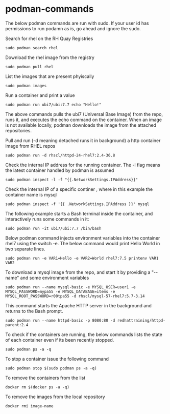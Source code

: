 # podman-commands

The below podman commands are run with sudo. If your user id has permissions to run podamn as is, go ahead and ignore the sudo.

Search for rhel on the RH Quay Registries
```
sudo podman search rhel
```

Download the rhel image from the registry
```
sudo podman pull rhel
```

List the images that are present phyiscally
```
sudo podman images
```

Run a container and print a value
```
sudo podman run ubi7/ubi:7.7 echo "Hello!"
```
The above commands pulls the ubi7 (Universal Base Image) from the repo, runs it, and executes the echo command on the container.
When an image is not available locally, podman downloads the image from the attached repositories.

Pull and run (-d meaning detached runs it in background) a http container image from RHEL repos
```
sudo podman run -d rhscl/httpd-24-rhel7:2.4-36.8
```

Check the internal IP address for the running container. The -l flag means the latest container handled by podman is assumed
```
sudo podman inspect -l -f "{{.NetworkSettings.IPAddress}}"
```

Check the internal IP of a specific continer , where in this example the container name is mysql
```
sudo podman inspect -f '{{ .NetworkSettings.IPAddress }}' mysql
```

The following example starts a Bash terminal inside the container, and interactively runs some commands in it:
```
sudo podman run -it ubi7/ubi:7.7 /bin/bash
```

Below podman command injects environment variables into the container rhel7 using the switch -e. The below command would print Hello World in two separate lines.
```
sudo podman run -e VAR1=Hello -e VAR2=World rhel7:7.5 printenv VAR1 VAR2
```

To download a mysql image from the repo, and start it by providing a "--name" and some environment variables
```
sudo podman run --name mysql-basic -e MYSQL_USER=user1 -e MYSQL_PASSWORD=mypa55 -e MYSQL_DATABASE=items -e MYSQL_ROOT_PASSWORD=r00tpa55 -d rhscl/mysql-57-rhel7:5.7-3.14
```

This command starts the Apache HTTP server in the background and returns to the Bash prompt.
```
sudo podman run --name httpd-basic -p 8080:80 -d redhattraining/httpd-parent:2.4
```

To check if the containers are running, the below commands lists the state of each container even if its been recently stopped. 
```
sudo podman ps -a -q
```

To stop a container issue the following command
```
sudo podman stop $(sudo podman ps -a -q)
```

To remove the containers from the list
```
docker rm $(docker ps -a -q)
```

To remove the images from the local repository
```
docker rmi image-name
```

